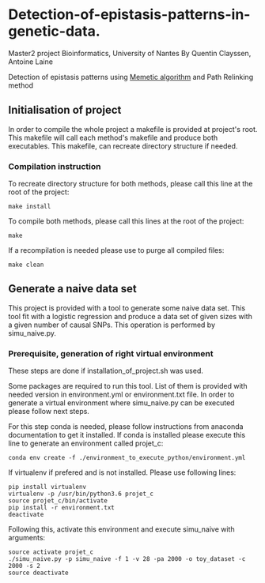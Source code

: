 # Detection-of-epistasis-patterns-in-genetic-data.
Master2 project Bioinformatics, University of Nantes
By Quentin Clayssen, Antoine Laine 

Detection of epistasis patterns using [Memetic algorithm](https://en.wikipedia.org/wiki/Memetic_algorithm) and Path Relinking method



## Initialisation of project

In order to compile the whole project a makefile is provided at project's root. This makefile will call each method's makefile and produce both executables. This makefile, can recreate directory structure if needed.


### Compilation instruction
To recreate directory structure for both methods, please call this line at the root of the project:

    make install

To compile both methods, please call this lines at the root of the project:

    make

If a recompilation is needed please use to purge all compiled files:

    make clean


## Generate a naive data set

This project is provided with a tool to generate some naive data set. This tool fit with a logistic regression and produce a data set of given sizes with a given number of causal SNPs. This operation is performed by simu_naive.py.

### Prerequisite, generation of right virtual environment

These steps are done if installation_of_project.sh was used.

Some packages are required to run this tool. List of them is provided with needed version in environment.yml or environment.txt file. In order to generate a virtual environment where simu_naive.py can be executed please follow next steps.

For this step conda is needed, please follow instructions from anaconda documentation to get it installed. If conda is installed please execute this line to generate an environment called projet_c:

    conda env create -f ./environment_to_execute_python/environment.yml

If virtualenv if prefered and is not installed. Please use following lines:

    pip install virtualenv
    virtualenv -p /usr/bin/python3.6 projet_c
    source projet_c/bin/activate
    pip install -r environment.txt
    deactivate



Following this, activate this environment and execute simu_naive with arguments:

    source activate projet_c
    ./simu_naive.py -p simu_naive -f 1 -v 28 -pa 2000 -o toy_dataset -c 2000 -s 2
    source deactivate
